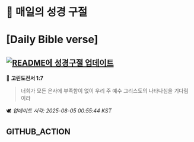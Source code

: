 # 🙏 매일의 성경 구절
# [Daily Bible verse]
## [![README에 성경구절 업데이트](https://github.com/DONGSUKA/first_test/actions/workflows/update-readme-bible.yml/badge.svg)](https://github.com/DONGSUKA/first_test/actions/workflows/update-readme-bible.yml)
<!-- START_BIBLE_VERSE -->
📖 **고린도전서 1:7**
> 너희가 모든 은사에 부족함이 없이 우리 주 예수 그리스도의 나타나심을 기다림이라

🕊️ _업데이트 시각: 2025-08-05 00:55:44 KST_
  <!-- END_BIBLE_VERSE -->
## GITHUB_ACTION
